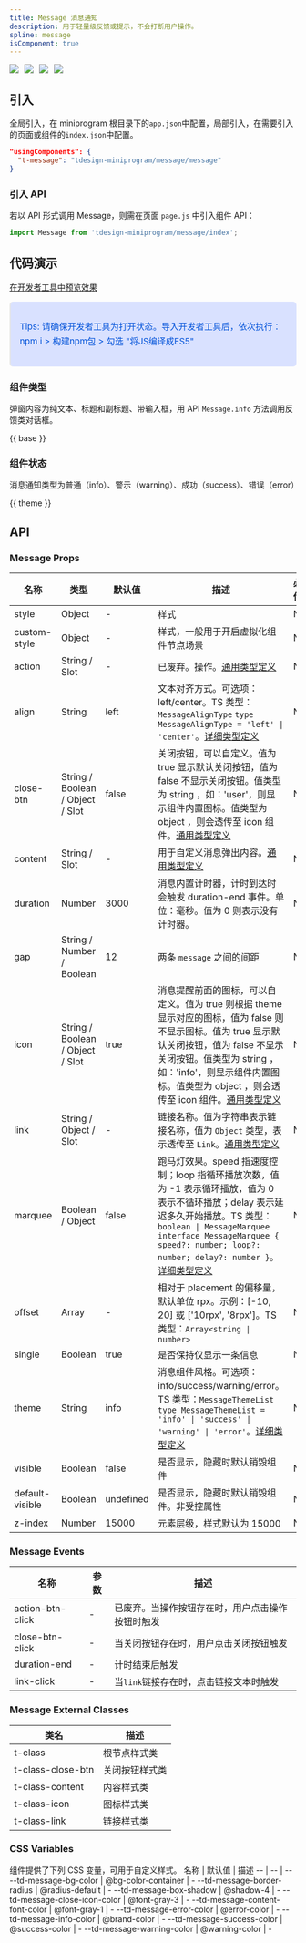 ```yaml
---
title: Message 消息通知
description: 用于轻量级反馈或提示，不会打断用户操作。
spline: message
isComponent: true
---
```


<span class="coverages-badge" style="margin-right: 10px"><img src="https://img.shields.io/badge/coverages%3A%20lines-94%25-blue" /></span><span class="coverages-badge" style="margin-right: 10px"><img src="https://img.shields.io/badge/coverages%3A%20functions-89%25-blue" /></span><span class="coverages-badge" style="margin-right: 10px"><img src="https://img.shields.io/badge/coverages%3A%20statements-94%25-blue" /></span><span class="coverages-badge" style="margin-right: 10px"><img src="https://img.shields.io/badge/coverages%3A%20branches-86%25-blue" /></span>
## 引入

全局引入，在 miniprogram 根目录下的`app.json`中配置，局部引入，在需要引入的页面或组件的`index.json`中配置。

```json
"usingComponents": {
  "t-message": "tdesign-miniprogram/message/message"
}
```

### 引入 API

若以 API 形式调用 Message，则需在页面 `page.js` 中引入组件 API：

```js
import Message from 'tdesign-miniprogram/message/index';
```

## 代码演示

<a href="https://developers.weixin.qq.com/s/Sr8qhimx7bSW" title="在开发者工具中预览效果" target="_blank" rel="noopener noreferrer"> 在开发者工具中预览效果 </a>

<blockquote style="background-color: #d9e1ff; font-size: 15px; line-height: 26px;margin: 16px 0 0;padding: 16px; border-radius: 6px; color: #0052d9" >
<p>Tips: 请确保开发者工具为打开状态。导入开发者工具后，依次执行：npm i > 构建npm包 > 勾选 "将JS编译成ES5"</p>
</blockquote>

### 组件类型

弹窗内容为纯文本、标题和副标题、带输入框，用 API `Message.info` 方法调用反馈类对话框。


{{ base }}


### 组件状态

消息通知类型为普通（info）、警示（warning）、成功（success）、错误（error）  

{{ theme }}

## API

### Message Props

名称 | 类型 | 默认值 | 描述 | 必传
-- | -- | -- | -- | --
style | Object | - | 样式 | N
custom-style | Object | - | 样式，一般用于开启虚拟化组件节点场景 | N
action | String / Slot | - | 已废弃。操作。[通用类型定义](https://github.com/Tencent/tdesign-miniprogram/blob/develop/src/common/common.ts) | N
align | String | left | 文本对齐方式。可选项：left/center。TS 类型：`MessageAlignType` `type MessageAlignType = 'left' \| 'center'`。[详细类型定义](https://github.com/Tencent/tdesign-miniprogram/tree/develop/src/message/type.ts) | N
close-btn | String / Boolean / Object / Slot | false | 关闭按钮，可以自定义。值为 true 显示默认关闭按钮，值为 false 不显示关闭按钮。值类型为 string ，如：'user'，则显示组件内置图标。值类型为 object ，则会透传至 icon 组件。[通用类型定义](https://github.com/Tencent/tdesign-miniprogram/blob/develop/src/common/common.ts) | N
content | String / Slot | - | 用于自定义消息弹出内容。[通用类型定义](https://github.com/Tencent/tdesign-miniprogram/blob/develop/src/common/common.ts) | N
duration | Number | 3000 | 消息内置计时器，计时到达时会触发 duration-end 事件。单位：毫秒。值为 0 则表示没有计时器。 | N
gap | String / Number / Boolean | 12 | 两条 `message` 之间的间距 | N
icon | String / Boolean / Object / Slot | true | 消息提醒前面的图标，可以自定义。值为 true 则根据 theme 显示对应的图标，值为 false 则不显示图标。值为 true 显示默认关闭按钮，值为 false 不显示关闭按钮。值类型为 string ，如：'info'，则显示组件内置图标。值类型为 object ，则会透传至 icon 组件。[通用类型定义](https://github.com/Tencent/tdesign-miniprogram/blob/develop/src/common/common.ts) | N
link | String / Object / Slot | - | 链接名称。值为字符串表示链接名称，值为 `Object` 类型，表示透传至 `Link`。[通用类型定义](https://github.com/Tencent/tdesign-miniprogram/blob/develop/src/common/common.ts) | N
marquee | Boolean / Object | false | 跑马灯效果。speed 指速度控制；loop 指循环播放次数，值为 -1 表示循环播放，值为 0 表示不循环播放；delay 表示延迟多久开始播放。TS 类型：`boolean \| MessageMarquee` `interface MessageMarquee { speed?: number; loop?: number; delay?: number }`。[详细类型定义](https://github.com/Tencent/tdesign-miniprogram/tree/develop/src/message/type.ts) | N
offset | Array | - | 相对于 placement 的偏移量，默认单位 rpx。示例：[-10, 20] 或 ['10rpx', '8rpx']。TS 类型：`Array<string \| number>` | N
single | Boolean | true | 是否保持仅显示一条信息 | N
theme | String | info | 消息组件风格。可选项：info/success/warning/error。TS 类型：`MessageThemeList` `type MessageThemeList = 'info' \| 'success' \| 'warning' \| 'error'`。[详细类型定义](https://github.com/Tencent/tdesign-miniprogram/tree/develop/src/message/type.ts) | N
visible | Boolean | false | 是否显示，隐藏时默认销毁组件 | N
default-visible | Boolean | undefined | 是否显示，隐藏时默认销毁组件。非受控属性 | N
z-index | Number | 15000 | 元素层级，样式默认为 15000 | N

### Message Events

名称 | 参数 | 描述
-- | -- | --
action-btn-click | - | 已废弃。当操作按钮存在时，用户点击操作按钮时触发
close-btn-click | - | 当关闭按钮存在时，用户点击关闭按钮触发
duration-end | \- | 计时结束后触发
link-click | - | 当`link`链接存在时，点击链接文本时触发
### Message External Classes

类名 | 描述
-- | --
t-class | 根节点样式类
t-class-close-btn | 关闭按钮样式类
t-class-content | 内容样式类
t-class-icon | 图标样式类
t-class-link | 链接样式类

### CSS Variables

组件提供了下列 CSS 变量，可用于自定义样式。
名称 | 默认值 | 描述
-- | -- | --
--td-message-bg-color | @bg-color-container | -
--td-message-border-radius | @radius-default | -
--td-message-box-shadow | @shadow-4 | -
--td-message-close-icon-color | @font-gray-3 | -
--td-message-content-font-color | @font-gray-1 | -
--td-message-error-color | @error-color | -
--td-message-info-color | @brand-color | -
--td-message-success-color | @success-color | -
--td-message-warning-color | @warning-color | -
